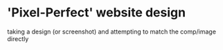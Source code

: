 # 'Pixel-Perfect' website design

taking a design (or screenshot) and attempting to match the comp/image directly
